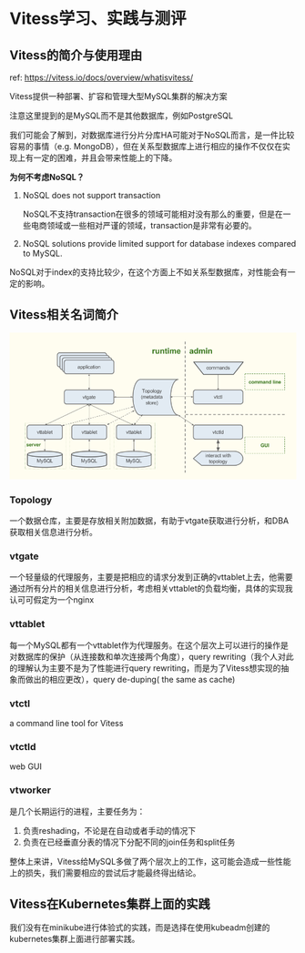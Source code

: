 # Vitess学习、实践与测评

## Vitess的简介与使用理由

ref: <https://vitess.io/docs/overview/whatisvitess/>

Vitess提供一种部署、扩容和管理大型MySQL集群的解决方案

注意这里提到的是MySQL而不是其他数据库，例如PostgreSQL

我们可能会了解到，对数据库进行分片分库HA可能对于NoSQL而言，是一件比较容易的事情（e.g. MongoDB），但在关系型数据库上进行相应的操作不仅仅在实现上有一定的困难，并且会带来性能上的下降。

**为何不考虑NoSQL？**

1. NoSQL does not support transaction

   NoSQL不支持transaction在很多的领域可能相对没有那么的重要，但是在一些电商领域或一些相对严谨的领域，transaction是非常有必要的。

2.  NoSQL solutions provide limited support for database indexes compared to MySQL.

   NoSQL对于index的支持比较少，在这个方面上不如关系型数据库，对性能会有一定的影响。 

## Vitess相关名词简介

![VitessOverview](./images/VitessOverview.png)

### Topology

一个数据仓库，主要是存放相关附加数据，有助于vtgate获取进行分析，和DBA获取相关信息进行分析。

### vtgate

一个轻量级的代理服务，主要是把相应的请求分发到正确的vttablet上去，他需要通过所有分片的相关信息进行分析，考虑相关vttablet的负载均衡，具体的实现我认可可假定为一个nginx

### vttablet

每一个MySQL都有一个vttablet作为代理服务。在这个层次上可以进行的操作是对数据库的保护（从连接数和单次连接两个角度），query rewriting（我个人对此的理解认为主要不是为了性能进行query rewriting，而是为了Vitess想实现的抽象而做出的相应更改），query de-duping( the same as cache)

### vtctl

a command line tool for Vitess

### vtctld

web GUI

### vtworker

是几个长期运行的进程，主要任务为：

1. 负责reshading，不论是在自动或者手动的情况下
2. 负责在已经垂直分表的情况下分配不同的join任务和split任务

整体上来讲，Vitess给MySQL多做了两个层次上的工作，这可能会造成一些性能上的损失，我们需要相应的尝试后才能最终得出结论。

## Vitess在Kubernetes集群上面的实践

我们没有在minikube进行体验式的实践，而是选择在使用kubeadm创建的kubernetes集群上面进行部署实践。

```bash

```


